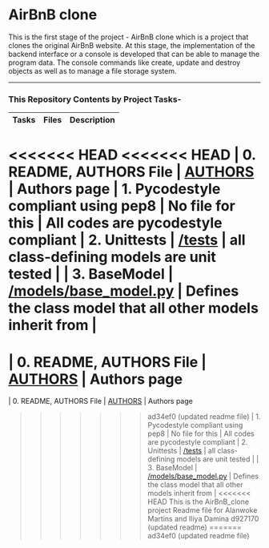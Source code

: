 # AirBnB clone

This is the first stage of the project - AirBnB clone which is a project
that clones the original AirBnB website. At this stage, the implementation of
the backend interface or a console is developed that can be able to manage the program
data. The console commands like create, update and destroy objects as well as to manage
a file storage system.

---

### This Repository Contents by Project Tasks-

|   Tasks   |   Files    |    Description    |
| --------- | ---------- | ----------------- |
<<<<<<< HEAD
<<<<<<< HEAD
| 0. README, AUTHORS File | [AUTHORS](https://github.com/NinoZara/AirBnB_clone/blob/master/AUTHORS) | Authors page
| 1. Pycodestyle compliant using pep8 | No file for this | All codes are pycodestyle compliant
| 2. Unittests | [/tests](https://github.com/NinoZara/AirBnB_clone.git/) | all class-defining models are unit tested |
| 3. BaseModel | [/models/base_model.py]() | Defines the class model that all other models inherit from |
=======
| 0. README, AUTHORS File | [AUTHORS]() | Authors page
=======
| 0. README, AUTHORS File | [AUTHORS](https://github.com/NinoZara/AirBnB_clone/blob/master/AUTHORS) | Authors page
>>>>>>> ad34ef0 (updated readme file)
| 1. Pycodestyle compliant using pep8 | No file for this | All codes are pycodestyle compliant
| 2. Unittests | [/tests](https://github.com/NinoZara/AirBnB_clone.git/) | all class-defining models are unit tested |
| 3. BaseModel | [/models/base_model.py]() | Defines the class model that all other models inherit from |
<<<<<<< HEAD
This is the AirBnB_clone project Readme file for Alanwoke Martins and Iliya Damina
>>>>>>> d927170 (updated readme)
=======
>>>>>>> ad34ef0 (updated readme file)
